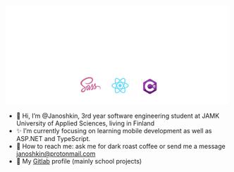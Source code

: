 <img src="banner.svg">

- 👋 Hi, I’m @Janoshkin, 3rd year software engineering student at JAMK University of Applied Sciences, living in Finland
- :sparkles: I’m currently focusing on learning mobile development as well as ASP.NET and TypeScript.
- :speech_balloon: How to reach me: ask me for dark roast coffee or send me a message janoshkin@protonmail.com
- :fox_face: My [Gitlab](https://gitlab.labranet.jamk.fi/N2927) profile (mainly school projects)

<!---
Janoshkin/Janoshkin is a ✨ special ✨ repository because its `README.md` (this file) appears on your GitHub profile.
You can click the Preview link to take a look at your changes.
--->
